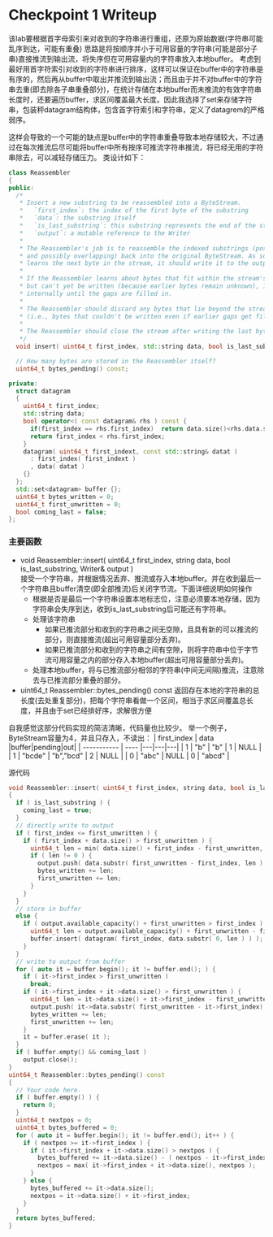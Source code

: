 Checkpoint 1 Writeup
====================

该lab要根据首字母索引来对收到的字符串进行重组，还原为原始数据(字符串可能乱序到达，可能有重叠)
思路是将按顺序并小于可用容量的字符串(可能是部分子串)直接推流到输出流，将失序但在可用容量内的字符串放入本地buffer。
考虑到最好用首字符索引对收到的字符串进行排序，这样可以保证在buffer中的字符串是有序的，然后再从buffer中取出并推流到输出流；而且由于并不对buffer中的字符串去重(即去除各子串重叠部分)，在统计存储在本地buffer而未推流的有效字符串长度时，还要遍历buffer，求区间覆盖最大长度。因此我选择了set来存储字符串，包装秤datagram结构体，包含首字符索引和字符串，定义了datagrem的严格弱序。

这样会导致的一个可能的缺点是buffer中的字符串重叠导致本地存储较大，不过通过在每次推流后尽可能将buffer中所有按序可推流字符串推流，将已经无用的字符串除去，可以减轻存储压力。
类设计如下：
```C++
class Reassembler
{
public:
  /*
   * Insert a new substring to be reassembled into a ByteStream.
   *   `first_index`: the index of the first byte of the substring
   *   `data`: the substring itself
   *   `is_last_substring`: this substring represents the end of the stream
   *   `output`: a mutable reference to the Writer
   *
   * The Reassembler's job is to reassemble the indexed substrings (possibly out-of-order
   * and possibly overlapping) back into the original ByteStream. As soon as the Reassembler
   * learns the next byte in the stream, it should write it to the output.
   *
   * If the Reassembler learns about bytes that fit within the stream's available capacity
   * but can't yet be written (because earlier bytes remain unknown), it should store them
   * internally until the gaps are filled in.
   *
   * The Reassembler should discard any bytes that lie beyond the stream's available capacity
   * (i.e., bytes that couldn't be written even if earlier gaps get filled in).
   *
   * The Reassembler should close the stream after writing the last byte.
   */
  void insert( uint64_t first_index, std::string data, bool is_last_substring, Writer& output );

  // How many bytes are stored in the Reassembler itself?
  uint64_t bytes_pending() const;

private:
  struct datagram
  {
    uint64_t first_index;
    std::string data;
    bool operator<( const datagram& rhs ) const { 
      if(first_index == rhs.first_index)  return data.size()<rhs.data.size();
      return first_index < rhs.first_index; 
    }
    datagram( uint64_t first_indext, const std::string& datat )
      : first_index( first_indext )
      , data( datat )
    {}
  };
  std::set<datagram> buffer {};
  uint64_t bytes_written = 0;
  uint64_t first_unwritten = 0;
  bool coming_last = false;
};
```
### 主要函数
- void Reassembler::insert( uint64_t first_index, string data, bool is_last_substring, Writer& output )  
  接受一个字符串，并根据情况丢弃、推流或存入本地buffer。并在收到最后一个字符串且buffer清空(即全部推流)后关闭字节流。下面详细说明如何操作   
  - 根据是否是最后一个字符串设置本地标志位，注意必须要本地存储，因为字符串会失序到达，收到is_last_substring后可能还有字符串。
  - 处理该字符串
    - 如果已推流部分和收到的字符串之间无空隙，且具有新的可以推流的部分，则直接推流(超出可用容量部分丢弃)。
    - 如果已推流部分和收到的字符串之间有空隙，则将字符串中位于字节流可用容量之内的部分存入本地buffer(超出可用容量部分丢弃)。
  - 处理本地buffer，将与已推流部分相邻的字符串(中间无间隔)推流，注意除去与已推流部分重叠的部分。
- uint64_t Reassembler::bytes_pending() const
  返回存在本地的字符串的总长度(去处重复部分)，把每个字符串看做一个区间，相当于求区间覆盖总长度，并且由于set已经排好序，求解很方便

自我感觉这部分代码实现的简洁清晰，代码量也比较少。
举一个例子，ByteStream容量为4，并且只存入，不读出：
| first_index | data |buffer|pending|out|
| ----------- | ---- |---|---|---|
| 1 | "b" | "b" | 1 | NULL |
| 1 | "bcde" | "b","bcd" | 2 | NULL |
| 0 | "abc" | NULL | 0 | "abcd" |

源代码
```C++
void Reassembler::insert( uint64_t first_index, string data, bool is_last_substring, Writer& output )
{
  if ( is_last_substring ) {
    coming_last = true;
  }
  // directly write to output
  if ( first_index <= first_unwritten ) {
    if ( first_index + data.size() > first_unwritten ) {
      uint64_t len = min( data.size() + first_index - first_unwritten, output.available_capacity() );
      if ( len != 0 ) {
        output.push( data.substr( first_unwritten - first_index, len ) );
        bytes_written += len;
        first_unwritten += len;
      }
    }
  }
  // store in buffer
  else {
    if ( output.available_capacity() + first_unwritten > first_index ) {
      uint64_t len = output.available_capacity() + first_unwritten - first_index;
      buffer.insert( datagram( first_index, data.substr( 0, len ) ) );
    }
  }
  // write to output from buffer
  for ( auto it = buffer.begin(); it != buffer.end(); ) {
    if ( it->first_index > first_unwritten )
      break;
    if ( it->first_index + it->data.size() > first_unwritten ) {
      uint64_t len = it->data.size() + it->first_index - first_unwritten;
      output.push( it->data.substr( first_unwritten - it->first_index) );
      bytes_written += len;
      first_unwritten += len;
    }
    it = buffer.erase( it );
  }
  if ( buffer.empty() && coming_last )
    output.close();
}
uint64_t Reassembler::bytes_pending() const
{
  // Your code here.
  if ( buffer.empty() ) {
    return 0;
  }
  uint64_t nextpos = 0;
  uint64_t bytes_buffered = 0;
  for ( auto it = buffer.begin(); it != buffer.end(); it++ ) {
    if ( nextpos >= it->first_index ) {
      if ( it->first_index + it->data.size() > nextpos ) {
        bytes_buffered += it->data.size() - ( nextpos - it->first_index );
        nextpos = max( it->first_index + it->data.size(), nextpos );
      }
    } else {
      bytes_buffered += it->data.size();
      nextpos = it->data.size() + it->first_index;
    }
  }
  return bytes_buffered;
}
```